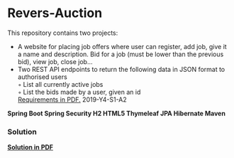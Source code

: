 # Revers-Auction

This repository contains two projects:
* A website for placing job offers where user can register, add job, give it a name and description. Bid for a job (must be lower than the previous bid), view job, close job...
* Two REST API endpoints to return the following data in JSON format to authorised users<br>
        ◦ List all currently active jobs <br> 
        ◦ List the bids made by a user, given an id <br>
[Requirements in PDF.](https://strategix.myqnapcloud.com/images/reverse-auction/requirements.pdf) 2019-Y4-S1-A2<br>

<b>Spring Boot Spring Security H2 HTML5 Thymeleaf JPA Hibernate Maven</b>

### Solution

[**Solution in PDF**](https://strategix.myqnapcloud.com/images/reverse-auction/solution.pdf)